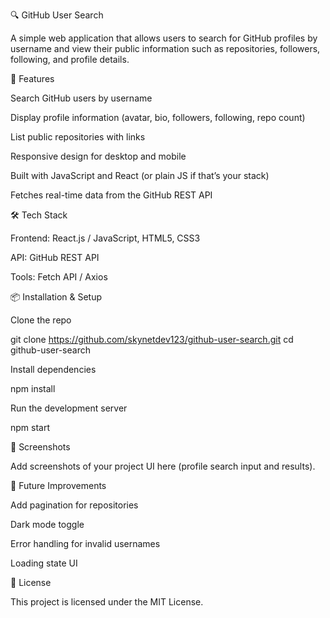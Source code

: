 🔍 GitHub User Search

A simple web application that allows users to search for GitHub profiles by username and view their public information such as repositories, followers, following, and profile details.

🚀 Features

Search GitHub users by username

Display profile information (avatar, bio, followers, following, repo count)

List public repositories with links

Responsive design for desktop and mobile

Built with JavaScript and React (or plain JS if that’s your stack)

Fetches real-time data from the GitHub REST API

🛠️ Tech Stack

Frontend: React.js / JavaScript, HTML5, CSS3

API: GitHub REST API

Tools: Fetch API / Axios

📦 Installation & Setup

Clone the repo

git clone https://github.com/skynetdev123/github-user-search.git
cd github-user-search


Install dependencies

npm install


Run the development server

npm start

📸 Screenshots

Add screenshots of your project UI here (profile search input and results).

🌟 Future Improvements

Add pagination for repositories

Dark mode toggle

Error handling for invalid usernames

Loading state UI

📄 License

This project is licensed under the MIT License.

